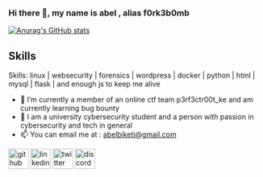 ### Hi there 👋, my name is abel , alias f0rk3b0mb

[![Anurag's GitHub stats](https://github-readme-stats.vercel.app/api?username=f0rk3b0mb&show_icons=true&theme=radical)](https://github.com/anuraghazra/github-readme-stats)

## Skills

Skills: linux | websecurity | forensics | wordpress | docker | python | html | mysql | flask  | and enough js to keep me alive



- 🔭 I’m currently a member of an online ctf team p3rf3ctr00t_ke and am currently learning bug bounty 
- 🌱 I am a university cybersecurity student and a person with passion in  cybersecurity and tech in general 
- 📫 You can email me at : abelbiketi@gmail.com 


[<img src='https://cdn.jsdelivr.net/npm/simple-icons@3.0.1/icons/github.svg' alt='github' height='40'>](https://github.com/f0rk3b0mb)  [<img src='https://cdn.jsdelivr.net/npm/simple-icons@3.0.1/icons/linkedin.svg' alt='linkedin' height='40'>](https://ke.linkedin.com/in/abel-biketi-261212257)  [<img src='https://cdn.jsdelivr.net/npm/simple-icons@3.0.1/icons/twitter.svg' alt='twitter' height='40'>](https://twitter.com/f0rk3b0mb) [<img src='https://cdn.jsdelivr.net/npm/simple-icons@3.0.1/icons/discord.svg' alt='discord' height='40'>](https://discordapp.com/users/888054460956422195)

